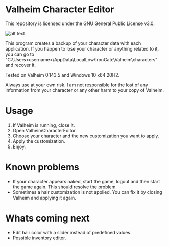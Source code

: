 # Valheim Character Editor

This repository is licensed under the GNU General Public License v3.0.

![alt text](https://raw.githubusercontent.com/byt3m/Valheim-Character-Editor/main/ValheimCharacterEditor_v1.1.PNG)

This program creates a backup of your character data with each application. If you happen to lose your character or anything related to it, you can go to "C:\Users\<username>\AppData\LocalLow\IronGate\Valheim\characters" and recover it.

Tested on Valheim 0.143.5 and Windows 10 x64 20H2.

Always use at your own risk. I am not responsible for the lost of any information from your character or any other harm to your copy of Valheim.

# Usage
  1. If Valheim is running, close it.
  2. Open ValheimCharacterEditor.
  3. Choose your character and the new customization you want to apply.
  4. Apply the customization.
  5. Enjoy.
 
# Known problems
  - If your character appears naked, start the game, logout and then start the game again. This should resolve the problem.
  - Sometimes a hair customization is not applied. You can fix it by closing Valheim and applying it again.

# Whats coming next
  - Edit hair color with a slider instead of predefined values.
  - Possible inventory editor.
